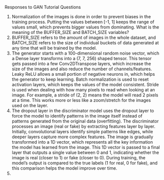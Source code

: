 Responses to GAN Tutorial Questions
1. Normalization of the images is done in order to prevent biases in the training process. Putting the values between [-1, 1] keeps the range of values small, which prevents bigger values from dominating.
What is the meaning of the BUFFER_SIZE and BATCH_SIZE variables?
2. BUFFER_SIZE refers to the amount of images in the whole dataset, and BATCH_SIZE refers to the size of individual buckets of data generated at any time that will be trained by the model.
3. The generator starts with a 100-dimensional random noise vector, which a Dense layer transforms into a (7, 7, 256) shaped tensor. This tensor gets passed into a few Conv2DTranspose layers, which increase the size of the images and also reduce the number of channels/features. Leaky ReLU allows a small portion of negative neurons in, which helps the generator to keep learning. Batch normalization is used to reset activation layers, which keeps the values of the model consistent. Stride is used when dealing with how many pixels to read when looking at an image. For example, a stride of (2, 2) means the model will read 2 pixels at a time. This works more or less like a zoom/stretch for the images used on the layer.
4. The dropout layer in the discriminator model uses the dropout layer to force the model to identify patterns in the image itself instead of patterns generated from the original data (overfitting). The discriminator processes an image (real or fake) by extracting features layer by layer. Initially, convolutional layers identify simple patterns like edges, while deeper layers capture more complex features. The image is gradually transformed into a 1D vector, which represents all the key information the model has learned from the image.
This 1D vector is passed to a final layer that outputs a single value between 0 and 1, indicating whether the image is real (closer to 1) or fake (closer to 0). During training, the model’s output is compared to the true labels (1 for real, 0 for fake), and this comparison helps the model improve over time.
5. 
